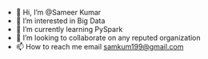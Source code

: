 - 👋 Hi, I’m @Sameer Kumar
- 👀 I’m interested in Big Data
- 🌱 I’m currently learning PySpark
- 💞️ I’m looking to collaborate on any reputed organization
- 📫 How to reach me email samkum199@gmail.com

<!---
samsharma199/samsharma199 is a ✨ special ✨ repository because its `README.md` (this file) appears on your GitHub profile.
You can click the Preview link to take a look at your changes.
--->
